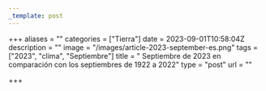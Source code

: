 ```yaml
---
_template: post
---
```


+++
aliases = ""
categories = ["Tierra"]
date = 2023-09-01T10:58:04Z
description = ""
image = "/images/article-2023-september-es.png"
tags = ["2023", "clima", "Septiembre"]
title = " Septiembre de 2023 en comparación con los septiembres de 1922 a 2022"
type = "post"
url = ""

+++
